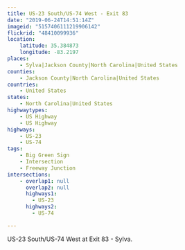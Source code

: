```yaml
---
title: US-23 South/US-74 West - Exit 83
date: "2019-06-24T14:51:14Z"
imageid: "5157406111219906142"
flickrid: "48410099936"
location:
    latitude: 35.384873
    longitude: -83.2197
places:
    - Sylva|Jackson County|North Carolina|United States
counties:
    - Jackson County|North Carolina|United States
countries:
    - United States
states:
    - North Carolina|United States
highwaytypes:
    - US Highway
    - US Highway
highways:
    - US-23
    - US-74
tags:
    - Big Green Sign
    - Intersection
    - Freeway Junction
intersections:
    - overlap1: null
      overlap2: null
      highways1:
        - US-23
      highways2:
        - US-74

---
```

US-23 South/US-74 West at Exit 83 - Sylva.